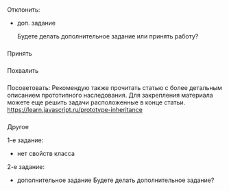 ###
Отклонить:
- доп. задание

  Будете делать дополнительное задание или принять работу?


###
Принять

###
Похвалить

###
Посоветовать:
Рекомендую также прочитать статью с более детальным описанием прототипного наследования. Для закрепления материала можете еще решить задачи расположенные в конце статьи.
https://learn.javascript.ru/prototype-inheritance


###
Другое

1-е задание:
- нет свойств класса



2-е задание:
- дополнительное задание
    Будете делать дополнительное задание?
